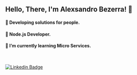 ## Hello, There, I'm Alexsandro Bezerra! :wave:

#### :telescope: Developing solutions for people.
#### :green_heart: Node.js Developer.
#### :seedling: I’m currently learning Micro Services.

<br />

[![Linkedin Badge](https://img.shields.io/badge/LinkedIn-0077B5?style=for-the-badge&logo=linkedin&logoColor=white&link=https://www.linkedin.com/in/alexsandrobezerra)](https://www.linkedin.com/in/alexsandrobezerra)

<!--
<details>
  <summary>My Stats</summary>

  <p display="flex" align="center">
    <img alt="Alexsandro's github stats" src="https://github-readme-stats.vercel.app/api?username=AlexsandroBezerra&show_icons=true&theme=radical" />
    <img alt="Top Langs" src="https://github-readme-stats.vercel.app/api/top-langs/?username=AlexsandroBezerra&layout=compact&theme=radical" />
  </p>
</details>
-->

<!--
- 🔭 I’m currently working on ...
- 👯 I’m looking to collaborate ...
- 🌱 I’m currently learning ...
- 👯 I’m looking to collaborate on ...
- 🤔 I’m looking for help with ...
- 💬 Ask me about ...
- 📫 How to reach me: ...
- 😄 Pronouns: ...
- ⚡ Fun fact: ...
-->
